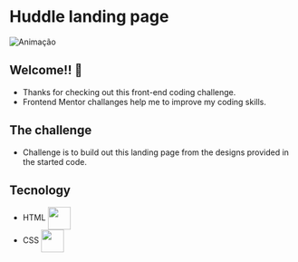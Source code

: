 # Huddle landing page

![Animação](https://user-images.githubusercontent.com/85465530/160432135-1ade569c-65f0-4abb-98be-4c18d20ffcbf.gif)


## Welcome!! 👋

* Thanks for checking out this front-end coding challenge. 
* <a scr = "https://www.frontendmentor.io/challenges/huddle-landing-page-with-a-single-introductory-section-B_2Wvxgi0">Frontend Mentor </a> challanges help me to improve my coding skills.

## The challenge 

* Challenge is to build out this landing page from the designs provided in the started code.

## Tecnology

* HTML <img src="https://cdn.jsdelivr.net/gh/devicons/devicon/icons/html5/html5-original-wordmark.svg" height="40" widht="40" align="center" />
* CSS     <img src="https://cdn.jsdelivr.net/gh/devicons/devicon/icons/css3/css3-original-wordmark.svg" height="40" width="40" align="center"  />
